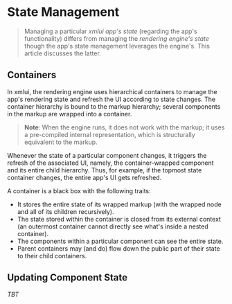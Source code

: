 # State Management

> Managing a particular *xmlui app's state* (regarding the app's functionality) differs from managing the *rendering engine's state* though the app's state management leverages the engine's. This article discusses the latter.

## Containers

In xmlui, the rendering engine uses hierarchical containers to manage the app's rendering state and refresh the UI according to state changes. The container hierarchy is bound to the markup hierarchy; several components in the markup are wrapped into a container.

> **Note**: When the engine runs, it does not work with the markup; it uses a pre-compiled internal representation, which is structurally equivalent to the markup.

Whenever the state of a particular component changes, it triggers the refresh of the associated UI, namely, the container-wrapped component and its entire child hierarchy. Thus, for example, if the topmost state container changes, the entire app's UI gets refreshed.

A container is a black box with the following traits:
- It stores the entire state of its wrapped markup (with the wrapped node and all of its children recursively).
- The state stored within the container is closed from its external context (an outermost container cannot directly see what's inside a nested container).
- The components within a particular component can see the entire state.
- Parent containers may (and do) flow down the public part of their state to their child containers.


## Updating Component State

_TBT_